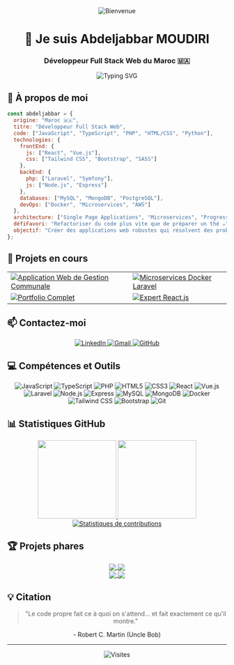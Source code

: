<div align="center">
  <img src="https://raw.githubusercontent.com/BrunnerLivio/brunnerlivio/master/images/welcome.png" alt="Bienvenue" />
  <h1>👋 Je suis Abdeljabbar MOUDIRI</h1>
  <h3>Développeur Full Stack Web du Maroc 🇲🇦</h3>
</div>

<p align="center">
  <img src="https://readme-typing-svg.herokuapp.com?font=Fira+Code&weight=600&size=24&pause=1000&color=6C33F7&center=true&width=500&lines=Bienvenue+dans+mon+univers+digital+!;Développeur+Full+Stack+Web;Passionné+par+les+technologies+modernes;Créateur+de+solutions+innovantes" alt="Typing SVG" />
</p>

## 🚀 À propos de moi

```javascript
const abdeljabbar = {
  origine: "Maroc 🇲🇦",
  titre: "Développeur Full Stack Web",
  code: ["JavaScript", "TypeScript", "PHP", "HTML/CSS", "Python"],
  technologies: {
    frontEnd: {
      js: ["React", "Vue.js"],
      css: ["Tailwind CSS", "Bootstrap", "SASS"]
    },
    backEnd: {
      php: ["Laravel", "Symfony"],
      js: ["Node.js", "Express"]
    },
    databases: ["MySQL", "MongoDB", "PostgreSQL"],
    devOps: ["Docker", "Microservices", "AWS"]
  },
  architecture: ["Single Page Applications", "Microservices", "Progressive Web Apps"],
  défiFavori: "Refactoriser du code plus vite que de préparer un thé ☕",
  objectif: "Créer des applications web robustes qui résolvent des problèmes réels"
};
```

## 🌱 Projets en cours

<div align="center">
  <table>
    <tr>
      <td>
        <a href="#">
          <img src="https://img.shields.io/badge/Application%20Web%20de%20Gestion%20Communale-4285F4?style=for-the-badge&logo=google-chrome&logoColor=white" alt="Application Web de Gestion Communale" />
        </a>
      </td>
      <td>
        <a href="#">
          <img src="https://img.shields.io/badge/Microservices%20Docker%20Laravel-FF6C37?style=for-the-badge&logo=docker&logoColor=white" alt="Microservices Docker Laravel" />
        </a>
      </td>
    </tr>
    <tr>
      <td>
        <a href="https://abdelouahmoudiri.github.io/MOUDIRI_Abdeljabbar_Portfolio/">
          <img src="https://img.shields.io/badge/Portfolio%20Complet-0A0A0A?style=for-the-badge&logo=dev.to&logoColor=white" alt="Portfolio Complet" />
        </a>
      </td>
      <td>
        <a href="#">
          <img src="https://img.shields.io/badge/Expert%20React.js-61DAFB?style=for-the-badge&logo=react&logoColor=black" alt="Expert React.js" />
        </a>
      </td>
    </tr>
  </table>
</div>

## 📫 Contactez-moi

<div align="center">
  <a href="https://www.linkedin.com/in/abdeljabbar-moudiri">
    <img src="https://img.shields.io/badge/LinkedIn-0077B5?style=for-the-badge&logo=linkedin&logoColor=white" alt="LinkedIn" />
  </a>
  <a href="mailto:abdeljabbarmoudiri17@gmail.com">
    <img src="https://img.shields.io/badge/Gmail-D14836?style=for-the-badge&logo=gmail&logoColor=white" alt="Gmail" />
  </a>
  <a href="https://github.com/abdelouahmoudiri">
    <img src="https://img.shields.io/badge/GitHub-100000?style=for-the-badge&logo=github&logoColor=white" alt="GitHub" />
  </a>
</div>

## 💻 Compétences et Outils

<div align="center">
  <img src="https://img.shields.io/badge/JavaScript-F7DF1E?style=for-the-badge&logo=javascript&logoColor=black" alt="JavaScript" />
  <img src="https://img.shields.io/badge/TypeScript-007ACC?style=for-the-badge&logo=typescript&logoColor=white" alt="TypeScript" />
  <img src="https://img.shields.io/badge/PHP-777BB4?style=for-the-badge&logo=php&logoColor=white" alt="PHP" />
  <img src="https://img.shields.io/badge/HTML5-E34F26?style=for-the-badge&logo=html5&logoColor=white" alt="HTML5" />
  <img src="https://img.shields.io/badge/CSS3-1572B6?style=for-the-badge&logo=css3&logoColor=white" alt="CSS3" />
  <img src="https://img.shields.io/badge/React-20232A?style=for-the-badge&logo=react&logoColor=61DAFB" alt="React" />
  <img src="https://img.shields.io/badge/Vue.js-35495E?style=for-the-badge&logo=vue.js&logoColor=4FC08D" alt="Vue.js" />
  <img src="https://img.shields.io/badge/Laravel-FF2D20?style=for-the-badge&logo=laravel&logoColor=white" alt="Laravel" />
  <img src="https://img.shields.io/badge/Node.js-339933?style=for-the-badge&logo=node.js&logoColor=white" alt="Node.js" />
  <img src="https://img.shields.io/badge/Express-000000?style=for-the-badge&logo=express&logoColor=white" alt="Express" />
  <img src="https://img.shields.io/badge/MySQL-4479A1?style=for-the-badge&logo=mysql&logoColor=white" alt="MySQL" />
  <img src="https://img.shields.io/badge/MongoDB-4EA94B?style=for-the-badge&logo=mongodb&logoColor=white" alt="MongoDB" />
  <img src="https://img.shields.io/badge/Docker-2496ED?style=for-the-badge&logo=docker&logoColor=white" alt="Docker" />
  <img src="https://img.shields.io/badge/Tailwind_CSS-38B2AC?style=for-the-badge&logo=tailwind-css&logoColor=white" alt="Tailwind CSS" />
  <img src="https://img.shields.io/badge/Bootstrap-563D7C?style=for-the-badge&logo=bootstrap&logoColor=white" alt="Bootstrap" />
  <img src="https://img.shields.io/badge/Git-F05032?style=for-the-badge&logo=git&logoColor=white" alt="Git" />
</div>

## 📊 Statistiques GitHub

<div align="center">
  <a href="https://github.com/abdelouahmoudiri">
    <img height="180em" src="https://github-readme-stats-sigma-five.vercel.app/api?username=abdelouahmoudiri&show_icons=true&theme=radical&include_all_commits=true&count_private=true" />
    <img height="180em" src="https://github-readme-stats-sigma-five.vercel.app/api/top-langs/?username=abdelouahmoudiri&layout=compact&langs_count=7&theme=radical" />
  </a>
</div>

<div align="center">
  <a href="https://github.com/abdelouahmoudiri">
    <img src="https://github-readme-streak-stats.herokuapp.com/?user=abdelouahmoudiri&theme=radical&hide_border=true" alt="Statistiques de contributions" />
  </a>
</div>

## 🏆 Projets phares

<div align="center">
  <a href="https://github.com/abdelouahmoudiri/Brief-Number-2">
    <img align="center" src="https://github-readme-stats-sigma-five.vercel.app/api/pin/?username=abdelouahmoudiri&repo=Brief-Number-2&theme=radical" />
  </a>
  <a href="https://github.com/abdelouahmoudiri/Project-SAS">
    <img align="center" src="https://github-readme-stats-sigma-five.vercel.app/api/pin/?username=abdelouahmoudiri&repo=Project-SAS&theme=radical" />
  </a>
</div>

<div align="center">
  <a href="https://github.com/abdelouahmoudiri/Calcule_HTML">
    <img align="center" src="https://github-readme-stats-sigma-five.vercel.app/api/pin/?username=abdelouahmoudiri&repo=Calcule_HTML&theme=radical" />
  </a>
  <a href="https://github.com/abdelouahmoudiri/Html-Css-Js">
    <img align="center" src="https://github-readme-stats-sigma-five.vercel.app/api/pin/?username=abdelouahmoudiri&repo=Html-Css-Js&theme=radical" />
  </a>
</div>

## 💡 Citation

<div align="center">
  <blockquote>
    "Le code propre fait ce à quoi on s'attend... et fait exactement ce qu'il montre."
  </blockquote>
  <p>- Robert C. Martin (Uncle Bob)</p>
</div>

---

<div align="center">
  <img src="https://komarev.com/ghpvc/?username=abdelouahmoudiri&color=blueviolet&style=flat-square&label=Visites+du+profil" alt="Visites" />
</div>
